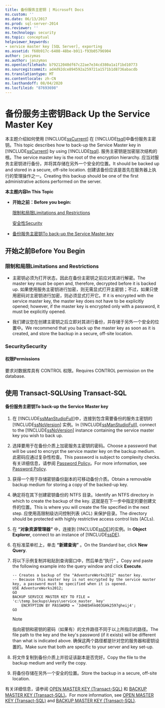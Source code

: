 ```yaml
---
title: 备份服务主密钥 | Microsoft Docs
ms.custom: ''
ms.date: 06/13/2017
ms.prod: sql-server-2014
ms.reviewer: ''
ms.technology: security
ms.topic: conceptual
helpviewer_keywords:
- service master key [SQL Server], exporting
ms.assetid: f60b917c-6408-48be-b911-f93b05796904
author: jaszymas
ms.author: jaszymas
ms.openlocfilehash: b79212040df67c22ae7e34cd380a1a1f1bd10773
ms.sourcegitcommit: ad4d92dce894592a259721a1571b1d8736abacdb
ms.translationtype: MT
ms.contentlocale: zh-CN
ms.lasthandoff: 08/04/2020
ms.locfileid: "87693698"
---
```

# <a name="back-up-the-service-master-key"></a><span data-ttu-id="d6c92-102">备份服务主密钥</span><span class="sxs-lookup"><span data-stu-id="d6c92-102">Back Up the Service Master Key</span></span>
  <span data-ttu-id="d6c92-103">本主题介绍如何使用 [!INCLUDE[ssCurrent](../../../includes/sscurrent-md.md)] 在 [!INCLUDE[tsql](../../../includes/tsql-md.md)]中备份服务主密钥。</span><span class="sxs-lookup"><span data-stu-id="d6c92-103">This topic describes how to back-up the Service Master key in [!INCLUDE[ssCurrent](../../../includes/sscurrent-md.md)] by using [!INCLUDE[tsql](../../../includes/tsql-md.md)].</span></span> <span data-ttu-id="d6c92-104">服务主密钥是加密层次结构的根。</span><span class="sxs-lookup"><span data-stu-id="d6c92-104">The service master key is the root of the encryption hierarchy.</span></span> <span data-ttu-id="d6c92-105">应当对服务主密钥进行备份，并将其存储在另外一个安全的位置。</span><span class="sxs-lookup"><span data-stu-id="d6c92-105">It should be backed up and stored in a secure, off-site location.</span></span> <span data-ttu-id="d6c92-106">创建该备份应该是首先在服务器上执行的管理操作之一。</span><span class="sxs-lookup"><span data-stu-id="d6c92-106">Creating this backup should be one of the first administrative actions performed on the server.</span></span>  
  
 <span data-ttu-id="d6c92-107">**本主题内容**</span><span class="sxs-lookup"><span data-stu-id="d6c92-107">**In This Topic**</span></span>  
  
-   <span data-ttu-id="d6c92-108">**开始之前：**</span><span class="sxs-lookup"><span data-stu-id="d6c92-108">**Before you begin:**</span></span>  
  
     [<span data-ttu-id="d6c92-109">限制和局限</span><span class="sxs-lookup"><span data-stu-id="d6c92-109">Limitations and Restrictions</span></span>](#Restrictions)  
  
     [<span data-ttu-id="d6c92-110">安全性</span><span class="sxs-lookup"><span data-stu-id="d6c92-110">Security</span></span>](#Security)  
  
-   [<span data-ttu-id="d6c92-111">备份服务主密钥</span><span class="sxs-lookup"><span data-stu-id="d6c92-111">To back-up the Service Master key</span></span>](#Procedure)  
  
##  <a name="before-you-begin"></a><a name="BeforeYouBegin"></a> <span data-ttu-id="d6c92-112">开始之前</span><span class="sxs-lookup"><span data-stu-id="d6c92-112">Before You Begin</span></span>  
  
###  <a name="limitations-and-restrictions"></a><a name="Restrictions"></a> <span data-ttu-id="d6c92-113">限制和局限</span><span class="sxs-lookup"><span data-stu-id="d6c92-113">Limitations and Restrictions</span></span>  
  
-   <span data-ttu-id="d6c92-114">主密钥必须为打开状态，因此在备份主密钥之前应对其进行解密。</span><span class="sxs-lookup"><span data-stu-id="d6c92-114">The master key must be open and, therefore, decrypted before it is backed up.</span></span> <span data-ttu-id="d6c92-115">如果使用服务主密钥进行加密，则无需显式打开主密钥；不过，如果只使用密码对主密钥进行加密，则必须显式打开它。</span><span class="sxs-lookup"><span data-stu-id="d6c92-115">If it is encrypted with the service master key, the master key does not have to be explicitly opened; however, if the master key is encrypted only with a password, it must be explicitly opened.</span></span>  
  
-   <span data-ttu-id="d6c92-116">我们建议您在创建主密钥之后立即对其进行备份，并存储于另外一个安全的位置中。</span><span class="sxs-lookup"><span data-stu-id="d6c92-116">We recommend that you back up the master key as soon as it is created, and store the backup in a secure, off-site location.</span></span>  
  
###  <a name="security"></a><a name="Security"></a> <span data-ttu-id="d6c92-117">Security</span><span class="sxs-lookup"><span data-stu-id="d6c92-117">Security</span></span>  
  
####  <a name="permissions"></a><a name="Permissions"></a> <span data-ttu-id="d6c92-118">权限</span><span class="sxs-lookup"><span data-stu-id="d6c92-118">Permissions</span></span>  
 <span data-ttu-id="d6c92-119">要求对数据库具有 CONTROL 权限。</span><span class="sxs-lookup"><span data-stu-id="d6c92-119">Requires CONTROL permission on the database.</span></span>  
  
##  <a name="using-transact-sql"></a><a name="Procedure"></a> <span data-ttu-id="d6c92-120">使用 Transact-SQL</span><span class="sxs-lookup"><span data-stu-id="d6c92-120">Using Transact-SQL</span></span>  
  
#### <a name="to-back-up-the-service-master-key"></a><span data-ttu-id="d6c92-121">备份服务主密钥</span><span class="sxs-lookup"><span data-stu-id="d6c92-121">To back-up the Service Master key</span></span>  
  
1.  <span data-ttu-id="d6c92-122">在 [!INCLUDE[ssManStudioFull](../../../includes/ssmanstudiofull-md.md)]中，连接到包含需要备份的服务主密钥的 [!INCLUDE[ssNoVersion](../../../includes/ssnoversion-md.md)] 实例。</span><span class="sxs-lookup"><span data-stu-id="d6c92-122">In [!INCLUDE[ssManStudioFull](../../../includes/ssmanstudiofull-md.md)], connect to the [!INCLUDE[ssNoVersion](../../../includes/ssnoversion-md.md)] instance containing the service master key you wish to back up.</span></span>  
  
2.  <span data-ttu-id="d6c92-123">选择要用于在备份介质上加密服务主密钥的密码。</span><span class="sxs-lookup"><span data-stu-id="d6c92-123">Choose a password that will be used to encrypt the service master key on the backup medium.</span></span> <span data-ttu-id="d6c92-124">此密码应通过复杂性检查。</span><span class="sxs-lookup"><span data-stu-id="d6c92-124">This password is subject to complexity checks.</span></span> <span data-ttu-id="d6c92-125">有关详细信息，请参阅 [Password Policy](../password-policy.md)。</span><span class="sxs-lookup"><span data-stu-id="d6c92-125">For more information, see [Password Policy](../password-policy.md).</span></span>  
  
3.  <span data-ttu-id="d6c92-126">获得一个用于存储密钥备份副本的可移动备份介质。</span><span class="sxs-lookup"><span data-stu-id="d6c92-126">Obtain a removable backup medium for storing a copy of the backed-up key.</span></span>  
  
4.  <span data-ttu-id="d6c92-127">确定将在其下创建密钥备份的 NTFS 目录。</span><span class="sxs-lookup"><span data-stu-id="d6c92-127">Identify an NTFS directory in which to create the backup of the key.</span></span> <span data-ttu-id="d6c92-128">这就是在下一步中指定的要创建文件的位置。</span><span class="sxs-lookup"><span data-stu-id="d6c92-128">This is where you will create the file specified in the next step.</span></span> <span data-ttu-id="d6c92-129">应使用高限制级访问控制列表 (ACL) 来保护目录。</span><span class="sxs-lookup"><span data-stu-id="d6c92-129">The directory should be protected with highly restrictive access control lists (ACLs).</span></span>  
  
5.  <span data-ttu-id="d6c92-130">在 **“对象资源管理器”** 中，连接到 [!INCLUDE[ssDE](../../../includes/ssde-md.md)]的实例。</span><span class="sxs-lookup"><span data-stu-id="d6c92-130">In **Object Explorer**, connect to an instance of [!INCLUDE[ssDE](../../../includes/ssde-md.md)].</span></span>  
  
6.  <span data-ttu-id="d6c92-131">在标准菜单栏上，单击 **“新建查询”** 。</span><span class="sxs-lookup"><span data-stu-id="d6c92-131">On the Standard bar, click **New Query**.</span></span>  
  
7.  <span data-ttu-id="d6c92-132">将以下示例复制并粘贴到查询窗口中，然后单击“执行” 。</span><span class="sxs-lookup"><span data-stu-id="d6c92-132">Copy and paste the following example into the query window and click **Execute**.</span></span>  
  
    ```  
    -- Creates a backup of the "AdventureWorks2012" master key.  
    -- Because this master key is not encrypted by the service master key, a password must be specified when it is opened.  
    USE AdventureWorks2012;  
    GO  
    BACKUP SERVICE MASTER KEY TO FILE = 'c:\temp_backups\keys\service_master_ key'   
        ENCRYPTION BY PASSWORD = '3dH85Hhk003GHk2597gheij4';  
    GO  
    ```  
  
    > [!NOTE]  
    >  <span data-ttu-id="d6c92-133">指向密钥和密钥的密码（如果有）的文件路径不同于以上所指示的路径。</span><span class="sxs-lookup"><span data-stu-id="d6c92-133">The file path to the key and the key's password (if it exists) will be different than what is indicated above.</span></span> <span data-ttu-id="d6c92-134">确保这两个路径都是针对您的服务器和密钥设置的。</span><span class="sxs-lookup"><span data-stu-id="d6c92-134">Make sure that both are specific to your server and key set-up.</span></span>  
  
8.  <span data-ttu-id="d6c92-135">将文件复制到备份介质上并验证该副本是否完好。</span><span class="sxs-lookup"><span data-stu-id="d6c92-135">Copy the file to the backup medium and verify the copy.</span></span>  
  
9. <span data-ttu-id="d6c92-136">将备份存储在另外一个安全的位置。</span><span class="sxs-lookup"><span data-stu-id="d6c92-136">Store the backup in a secure, off-site location.</span></span>  
  
 <span data-ttu-id="d6c92-137">有关详细信息，请参阅 [OPEN MASTER KEY (Transact-SQL)](/sql/t-sql/statements/open-master-key-transact-sql) 和 [BACKUP MASTER KEY (Transact-SQL)](/sql/t-sql/statements/backup-master-key-transact-sql)。</span><span class="sxs-lookup"><span data-stu-id="d6c92-137">For more information, see [OPEN MASTER KEY &#40;Transact-SQL&#41;](/sql/t-sql/statements/open-master-key-transact-sql) and [BACKUP MASTER KEY &#40;Transact-SQL&#41;](/sql/t-sql/statements/backup-master-key-transact-sql).</span></span>  
  
  
